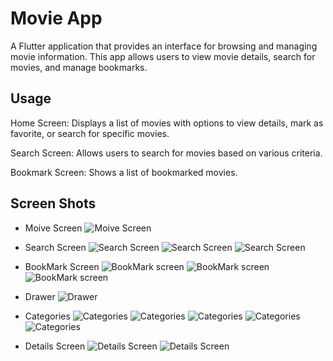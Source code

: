 # Movie App

A Flutter application that provides an interface for browsing and managing movie information. This app allows users to view movie details, search for movies, and manage bookmarks.

## Usage

Home Screen: Displays a list of movies with options to view details, mark as favorite, or search for specific movies.

Search Screen: Allows users to search for movies based on various criteria.

Bookmark Screen: Shows a list of bookmarked movies.

## Screen Shots

- Moive Screen
![Moive Screen](screenshots/movie.png)

- Search Screen
![Search Screen](screenshots/s1.png) ![Search Screen](screenshots/s2.png) ![Search Screen](screenshots/s3.png)

- BookMark Screen
![BookMark screen](screenshots/b1.png) ![BookMark screen](screenshots/b2.png) ![BookMark screen](screenshots/b3.png)

- Drawer
![Drawer](screenshots/d1.png)

- Categories
![Categories](screenshots/c1.png) ![Categories](screenshots/c2.png) ![Categories](screenshots/c3.png) ![Categories](screenshots/c4.png) ![Categories](screenshots/c5.png)

- Details Screen
![Details Screen](screenshots/details1.png) ![Details Screen](screenshots/details2.png)
